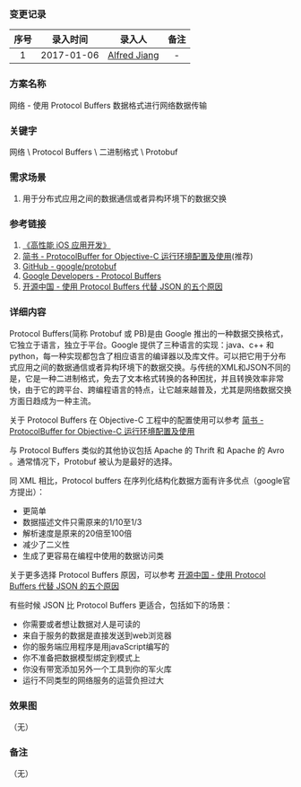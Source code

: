 ### 变更记录

| 序号 | 录入时间 | 录入人 | 备注 |
|:--------:|:--------:|:--------:|:--------:|
| 1 | 2017-01-06 | [Alfred Jiang](https://github.com/viktyz) | - |

### 方案名称

网络 - 使用 Protocol Buffers 数据格式进行网络数据传输

### 关键字

网络 \ Protocol Buffers \ 二进制格式  \ Protobuf

### 需求场景

1. 用于分布式应用之间的数据通信或者异构环境下的数据交换

### 参考链接

1. [《高性能 iOS 应用开发》](https://book.douban.com/subject/27013752/)
2. [简书 - ProtocolBuffer for Objective-C 运行环境配置及使用](http://www.jianshu.com/p/8c6c009bc500/)(推荐)
3. [GitHub - google/protobuf](https://github.com/google/protobuf)
4. [Google Developers - Protocol Buffers](https://developers.google.com/protocol-buffers/)
5. [开源中国 - 使用 Protocol Buffers 代替 JSON 的五个原因](https://www.oschina.net/translate/choose-protocol-buffers)

### 详细内容

Protocol Buffers(简称 Protobuf 或 PB)是由 Google 推出的一种数据交换格式，它独立于语言，独立于平台。Google 提供了三种语言的实现：java、c++ 和 python，每一种实现都包含了相应语言的编译器以及库文件。可以把它用于分布式应用之间的数据通信或者异构环境下的数据交换。与传统的XML和JSON不同的是，它是一种二进制格式，免去了文本格式转换的各种困扰，并且转换效率非常快，由于它的跨平台、跨编程语言的特点，让它越来越普及，尤其是网络数据交换方面日趋成为一种主流。

关于 Protocol Buffers 在 Objective-C 工程中的配置使用可以参考 [简书 - ProtocolBuffer for Objective-C 运行环境配置及使用](http://www.jianshu.com/p/8c6c009bc500/)

与 Protocol Buffers 类似的其他协议包括 Apache 的 Thrift 和 Apache 的 Avro 。通常情况下，Protobuf 被认为是最好的选择。

同 XML 相比，Protocol buffers 在序列化结构化数据方面有许多优点（google官方提出）：

* 更简单
* 数据描述文件只需原来的1/10至1/3
* 解析速度是原来的20倍至100倍
* 减少了二义性
* 生成了更容易在编程中使用的数据访问类

关于更多选择 Protocol Buffers 原因，可以参考 [开源中国 - 使用 Protocol Buffers 代替 JSON 的五个原因](https://www.oschina.net/translate/choose-protocol-buffers)

有些时候 JSON 比 Protocol Buffers 更适合，包括如下的场景：

* 你需要或者想让数据对人是可读的
* 来自于服务的数据是直接发送到web浏览器
* 你的服务端应用程序是用javaScript编写的
* 你不准备把数据模型绑定到模式上
* 你没有带宽添加另外一个工具到你的军火库
* 运行不同类型的网络服务的运营负担过大

### 效果图
（无）

### 备注
（无）